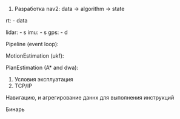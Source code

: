1. Разработка
nav2:
    data -> algorithm -> state

rt:
    - data

lidar:
    - s
imu:
    - s
gps:
    - d


Pipeline (event loop):

MotionEstimation (ukf):

PlanEstimation (A* and dwa):

1. Условия эксплуатация
2. TCP/IP


Навигацию, и агрегирование даннх для выполнения инструкций

Бинарь
